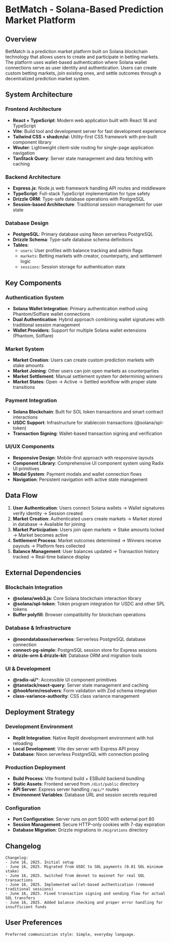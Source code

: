 # BetMatch - Solana-Based Prediction Market Platform

## Overview

BetMatch is a prediction market platform built on Solana blockchain technology that allows users to create and participate in betting markets. The platform uses wallet-based authentication where Solana wallet connections serve as user identity and authentication. Users can create custom betting markets, join existing ones, and settle outcomes through a decentralized prediction market system.

## System Architecture

### Frontend Architecture
- **React + TypeScript**: Modern web application built with React 18 and TypeScript
- **Vite**: Build tool and development server for fast development experience
- **Tailwind CSS + shadcn/ui**: Utility-first CSS framework with pre-built component library
- **Wouter**: Lightweight client-side routing for single-page application navigation
- **TanStack Query**: Server state management and data fetching with caching

### Backend Architecture
- **Express.js**: Node.js web framework handling API routes and middleware
- **TypeScript**: Full-stack TypeScript implementation for type safety
- **Drizzle ORM**: Type-safe database operations with PostgreSQL
- **Session-based Architecture**: Traditional session management for user state

### Database Design
- **PostgreSQL**: Primary database using Neon serverless PostgreSQL
- **Drizzle Schema**: Type-safe database schema definitions
- **Tables**:
  - `users`: User profiles with balance tracking and admin flags
  - `markets`: Betting markets with creator, counterparty, and settlement logic
  - `sessions`: Session storage for authentication state

## Key Components

### Authentication System
- **Solana Wallet Integration**: Primary authentication method using Phantom/Solflare wallet connections
- **Dual Authentication**: Hybrid approach combining wallet signatures with traditional session management
- **Wallet Providers**: Support for multiple Solana wallet extensions (Phantom, Solflare)

### Market System
- **Market Creation**: Users can create custom prediction markets with stake amounts
- **Market Joining**: Other users can join open markets as counterparties
- **Market Settlement**: Manual settlement system for determining winners
- **Market States**: Open → Active → Settled workflow with proper state transitions

### Payment Integration
- **Solana Blockchain**: Built for SOL token transactions and smart contract interactions
- **USDC Support**: Infrastructure for stablecoin transactions (@solana/spl-token)
- **Transaction Signing**: Wallet-based transaction signing and verification

### UI/UX Components
- **Responsive Design**: Mobile-first approach with responsive layouts
- **Component Library**: Comprehensive UI component system using Radix UI primitives
- **Modal System**: Payment modals and wallet connection flows
- **Navigation**: Persistent navigation with active state management

## Data Flow

1. **User Authentication**: Users connect Solana wallets → Wallet signatures verify identity → Session created
2. **Market Creation**: Authenticated users create markets → Market stored in database → Available for joining
3. **Market Participation**: Users join open markets → Stake amounts locked → Market becomes active
4. **Settlement Process**: Market outcomes determined → Winners receive payouts → Platform fees collected
5. **Balance Management**: User balances updated → Transaction history tracked → Real-time balance display

## External Dependencies

### Blockchain Integration
- **@solana/web3.js**: Core Solana blockchain interaction library
- **@solana/spl-token**: Token program integration for USDC and other SPL tokens
- **Buffer polyfill**: Browser compatibility for blockchain operations

### Database & Infrastructure
- **@neondatabase/serverless**: Serverless PostgreSQL database connection
- **connect-pg-simple**: PostgreSQL session store for Express sessions
- **drizzle-orm & drizzle-kit**: Database ORM and migration tools

### UI & Development
- **@radix-ui/***: Accessible UI component primitives
- **@tanstack/react-query**: Server state management and caching
- **@hookform/resolvers**: Form validation with Zod schema integration
- **class-variance-authority**: CSS class variance management

## Deployment Strategy

### Development Environment
- **Replit Integration**: Native Replit development environment with hot reloading
- **Local Development**: Vite dev server with Express API proxy
- **Database**: Neon serverless PostgreSQL with connection pooling

### Production Deployment
- **Build Process**: Vite frontend build + ESBuild backend bundling
- **Static Assets**: Frontend served from `/dist/public` directory
- **API Server**: Express server handling `/api/*` routes
- **Environment Variables**: Database URL and session secrets required

### Configuration
- **Port Configuration**: Server runs on port 5000 with external port 80
- **Session Management**: Secure HTTP-only cookies with 7-day expiration
- **Database Migration**: Drizzle migrations in `/migrations` directory

## Changelog

```
Changelog:
- June 16, 2025. Initial setup
- June 16, 2025. Migrated from USDC to SOL payments (0.01 SOL minimum stake)
- June 16, 2025. Switched from devnet to mainnet for real SOL transactions
- June 16, 2025. Implemented wallet-based authentication (removed traditional sessions)
- June 16, 2025. Fixed transaction signing and sending flow for actual SOL transfers
- June 16, 2025. Added balance checking and proper error handling for insufficient funds
```

## User Preferences

```
Preferred communication style: Simple, everyday language.
```